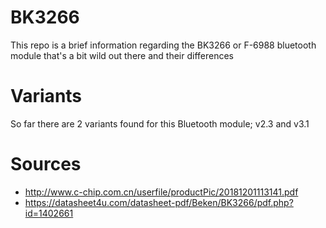 # BK3266
 
This repo is a brief information regarding the BK3266 or F-6988 bluetooth module that's a bit wild out there and their differences

# Variants
So far there are 2 variants found for this Bluetooth module; v2.3 and v3.1

# Sources

- http://www.c-chip.com.cn/userfile/productPic/20181201113141.pdf
- https://datasheet4u.com/datasheet-pdf/Beken/BK3266/pdf.php?id=1402661